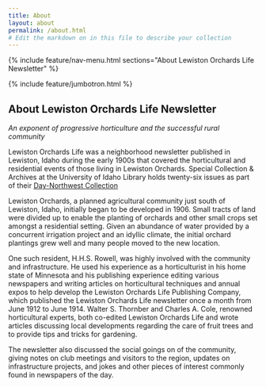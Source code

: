 ```yaml
---
title: About
layout: about
permalink: /about.html
# Edit the markdown on in this file to describe your collection
---
```

{% include feature/nav-menu.html sections="About Lewiston Orchards Life Newsletter" %} 

{% include feature/jumbotron.html %} 

## About Lewiston Orchards Life Newsletter

*An exponent of progressive horticulture and the successful rural community*

Lewiston Orchards Life was a neighborhood newsletter published in Lewiston, Idaho during the early 1900s that covered the horticultural and residential events of those living in Lewiston Orchards. Special Collection & Archives at the University of Idaho Library holds twenty-six issues as part of their [Day-Northwest Collection](https://alliance-primo.hosted.exlibrisgroup.com/permalink/f/11k6kk2/CP71138804070001451)

Lewiston Orchards, a planned agricultural community just south of Lewiston, Idaho, initially began to be developed in 1906. Small tracts of land were divided up to enable the planting of orchards and other small crops set amongst a residential setting. Given an abundance of water provided by a concurrent irrigation project and an idyllic climate, the initial orchard plantings grew well and many people moved to the new location. 

One such resident, H.H.S. Rowell, was highly involved with the community and infrastructure. He used his experience as a horticulturist in his home state of Minnesota and his publishing experience editing various newspapers and writing articles on horticultural techniques and annual expos to help develop the Lewiston Orchards Life Publishing Company, which published the Lewiston Orchards Life newsletter once a month from June 1912 to June 1914. Walter S. Thornber and Charles A. Cole, renowned horticultural experts, both co-edited Lewiston Orchards Life and wrote articles discussing local developments regarding the care of fruit trees and to provide tips and tricks for gardening. 

The newsletter also discussed the social goings on of the community, giving notes on club meetings and visitors to the region, updates on infrastructure projects, and jokes and other pieces of interest commonly found in newspapers of the day. 

